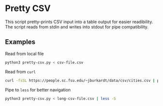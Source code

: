 # Pretty CSV

This script pretty-prints CSV input into a table output for easier readibility. The script reads from stdin and writes into stdout for pipe compatibility.

## Examples

Read from local file

```sh
python3 pretty-csv.py < csv-file.csv
```

Read from `curl`

```sh
curl -fsSL https://people.sc.fsu.edu/~jburkardt/data/csv/cities.csv | python3 pretty-csv.py
```

Pipe to `less` for better navigation

```sh
python3 pretty-csv.py < long-csv-file.csv | less -S
```
